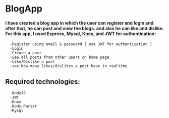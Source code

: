 # BlogApp

#### I have created a blog app in which the user can register and login and after that, he can post and view the blogs. and also he can like and dislike. For this app, I used Express, Mysql, Knex, and JWT for authentication:

      -Register using email & password ( use JWT for authentication )
      -Login
      -Create a post
      -See all posts from other users on home page
      -Like/Dislike a post
      -see how many likes/dislikes a post have in realtime
      
## Required technologies:

      -NodeJS
      -JWT
      -Knex
      -Body-Parser
      -Mysql
